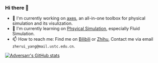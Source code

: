 ### Hi there 👋

- 🔭 I'm currently working on [axes](https://github.com/Adversarr/axes), an all-in-one toolbox for physical simulation and its visulization.
- 🌱 I'm currently learning on [Phsyical Simulation](https://adversarr.github.io/ps), especially Fluid Simulation.
- 📫 How to reach me: Find me on [Bilibili](https://space.bilibili.com/23345520) or [Zhihu](https://www.zhihu.com/people/adversarr), Contact me via email `zherui_yang@mail.ustc.edu.cn`.


[![Adversarr's GitHub stats](https://github-readme-stats.vercel.app/api?username=Adversarr)](https://github.com/Adversarr/ACG)


<!--
**Adversarr/Adversarr** is a ✨ _special_ ✨ repository because its `README.md` (this file) appears on your GitHub profile.

Here are some ideas to get you started:

- 🔭 I’m currently working on ...
- 🌱 I’m currently learning ...
- 👯 I’m looking to collaborate on ...
- 🤔 I’m looking for help with ...
- 💬 Ask me about ...
- 😄 Pronouns: ...
- ⚡ Fun fact: ...
-->
